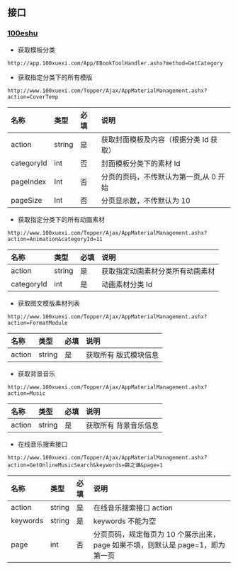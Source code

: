 ## 接口

### [100eshu](http://www.100xuexi.com)

- 获取模板分类

```
http://app.100xuexi.com/App/EBookToolHandler.ashx?method=GetCategory
```

- 获取指定分类下的所有模版

```
http://www.100xuexi.com/Topper/Ajax/AppMaterialManagement.ashx?action=CoverTemp
```

| 名称       | 类型   | 必填 | 说明                                   |
| :--------- | :----- | :--- | :------------------------------------- |
| action     | string | 是   | 获取封面模板及内容（根据分类 Id 获取） |
| categoryId | int    | 否   | 封面模板分类下的素材 Id                |
| pageIndex  | Int    | 否   | 分页的页码，不传默认为第一页,从 0 开始 |
| pageSize   | Int    | 否   | 分页显示数，不传默认为 10              |

- 获取指定分类下的所有动画素材

```
http://www.100xuexi.com/Topper/Ajax/AppMaterialManagement.ashx?action=Animation&categoryId=11
```

| 名称       | 类型   | 必填 | 说明                             |
| :--------- | :----- | :--- | :------------------------------- |
| action     | string | 是   | 获取指定动画素材分类所有动画素材 |
| categoryId | int    | 是   | 动画素材分类 Id                  |

- 获取图文模版素材列表

```
http://www.100xuexi.com/Topper/Ajax/AppMaterialManagement.ashx?action=FormatModule
```

| 名称   | 类型   | 必填 | 说明                  |
| :----- | :----- | :--- | :-------------------- |
| action | string | 是   | 获取所有 版式模块信息 |

- 获取背景音乐

```
http://www.100xuexi.com/Topper/Ajax/AppMaterialManagement.ashx?action=Music
```

| 名称   | 类型   | 必填 | 说明                  |
| :----- | :----- | :--- | :-------------------- |
| action | string | 是   | 获取所有 背景音乐信息 |

- 在线音乐搜索接口

```
http://www.100xuexi.com/Topper/Ajax/AppMaterialManagement.ashx?action=GetOnlineMusicSearch&keywords=薛之谦&page=1
```

| 名称     | 类型   | 必填 | 说明                                                                           |
| :------- | :----- | :--- | :----------------------------------------------------------------------------- |
| action   | string | 是   | 在线音乐搜索接口 action                                                        |
| keywords | string | 是   | keywords 不能为空                                                              |
| page     | int    | 否   | 分页页码，规定每页为 10 个展示出来，page 如果不填，则默认是 page=1，即为第一页 |
